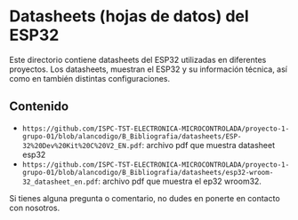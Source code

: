 # Datasheets (hojas de datos) del ESP32

Este directorio contiene datasheets del ESP32 utilizadas en diferentes proyectos. Los datasheets, muestran el ESP32 y su información técnica, así como en también distintas configuraciones.

## Contenido

- `https://github.com/ISPC-TST-ELECTRONICA-MICROCONTROLADA/proyecto-1-grupo-01/blob/alancodigo/B_Bibliografia/datasheets/ESP-32%20Dev%20Kit%20C%20V2_EN.pdf`: archivo pdf que muestra datasheet esp32
- `https://github.com/ISPC-TST-ELECTRONICA-MICROCONTROLADA/proyecto-1-grupo-01/blob/alancodigo/B_Bibliografia/datasheets/esp32-wroom-32_datasheet_en.pdf`: archivo pdf que muestra el ep32 wroom32.


Si tienes alguna pregunta o comentario, no dudes en ponerte en contacto con nosotros.
